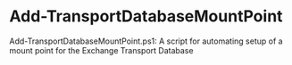 # Add-TransportDatabaseMountPoint
Add-TransportDatabaseMountPoint.ps1: A script for automating setup of a mount point for the Exchange Transport Database
